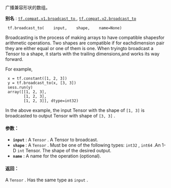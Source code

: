 广播兼容形状的数组。

**别名** : [ `tf.compat.v1.broadcast_to` ](/api_docs/python/tf/broadcast_to), [ `tf.compat.v2.broadcast_to` ](/api_docs/python/tf/broadcast_to)

```
 tf.broadcast_to(    input,    shape,    name=None) 
```

Broadcasting is the process of making arrays to have compatible shapesfor arithmetic operations. Two shapes are compatible if for eachdimension pair they are either equal or one of them is one. When tryingto broadcast a Tensor to a shape, it starts with the trailing dimensions,and works its way forward.

For example,

```
 x = tf.constant([1, 2, 3]) 
 y = tf.broadcast_to(x, [3, 3]) 
 sess.run(y) 
 array([[1, 2, 3], 
        [1, 2, 3], 
        [1, 2, 3]], dtype=int32) 

```

In the above example, the input Tensor with the shape of  `[1, 3]` is broadcasted to output Tensor with shape of  `[3, 3]` .

#### 参数：
- **`input`** : A  `Tensor` . A Tensor to broadcast.
- **`shape`** : A  `Tensor` . Must be one of the following types:  `int32` ,  `int64` .An 1-D  `int`  Tensor. The shape of the desired output.
- **`name`** : A name for the operation (optional).


#### 返回：
A  `Tensor` . Has the same type as  `input` .

